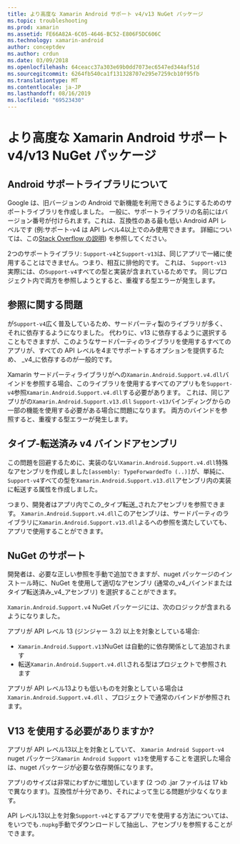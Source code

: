 ```yaml
---
title: より高度な Xamarin Android サポート v4/v13 NuGet パッケージ
ms.topic: troubleshooting
ms.prod: xamarin
ms.assetid: FE66A82A-6C05-4646-BC52-E806F5DC606C
ms.technology: xamarin-android
author: conceptdev
ms.author: crdun
ms.date: 03/09/2018
ms.openlocfilehash: 64ceacc37a303e69b0dd7073ec6547ed344af51d
ms.sourcegitcommit: 6264fb540ca1f131328707e295e7259cb10f95fb
ms.translationtype: MT
ms.contentlocale: ja-JP
ms.lasthandoff: 08/16/2019
ms.locfileid: "69523430"
---
```

# <a name="smarter-xamarin-android-support-v4--v13-nuget-packages"></a>より高度な Xamarin Android サポート v4/v13 NuGet パッケージ

## <a name="about-the-android-support-libraries"></a>Android サポートライブラリについて

Google は、旧バージョンの Android で新機能を利用できるようにするためのサポートライブラリを作成しました。 一般に、サポートライブラリの名前にはバージョン番号が付けられます。これは、互換性のある最も低い Android API レベルです (例:サポート-v4 は API レベル4以上でのみ使用できます。 詳細については、この[Stack Overflow の説明](https://stackoverflow.com/questions/9926403/android-support-package-compatibility-library-use-v4-or-v13)) を参照してください。 

2つのサポートライブラリ: `Support-v4`と`Support-v13`は、同じアプリで一緒に使用することはできません。つまり、相互に排他的です。 これは、 `Support-v13`実際には、の`Support-v4`すべての型と実装が含まれているためです。 同じプロジェクト内で両方を参照しようとすると、重複する型エラーが発生します。

## <a name="problems-with-referencing"></a>参照に関する問題

が`Support-v4`広く普及しているため、サードパーティ製のライブラリが多く、それに依存するようになりました。 代わりに、v13 に依存するように選択することもできますが、このようなサードパーティのライブラリを使用するすべてのアプリが、すべての API レベルを4までサポートするオプションを提供するため、 _v4_に依存するのが一般的です。

Xamarin サードパーティライブラリがへの`Xamarin.Android.Support.v4.dll`バインドを参照する場合、このライブラリを使用するすべてのアプリもを`Support-v4`参照`Xamarin.Android.Support.v4.dll`する必要があります。 これは、同じアプリがの`Xamarin.Android.Support.v13.dll` `Support-v13`バインディングからの一部の機能を使用する必要がある場合に問題になります。 両方のバインドを参照すると、重複する型エラーが発生します。

## <a name="type-forwarded-v4-binding-assembly"></a>タイプ-転送済み v4 バインドアセンブリ

この問題を回避するために、実装のない`Xamarin.Android.Support.v4.dll`特殊なアセンブリを作成しました`[assembly: TypeForwardedTo (..)]`が、単純に、 `Support-v4`すべての型を`Xamarin.Android.Support.v13.dll`アセンブリ内の実装に転送する属性を作成しました。

つまり、開発者はアプリ内でこの_タイプ転送_されたアセンブリを参照できます。 `Xamarin.Android.Support.v4.dll`このアセンブリは、サードパーティのライブラリに`Xamarin.Android.Support.v13.dll`よるへの参照を満たしていても、アプリで使用することができます。

## <a name="nuget-assistance"></a>NuGet のサポート

開発者は、必要な正しい参照を手動で追加できますが、nuget パッケージのインストール時に、NuGet を使用して適切なアセンブリ (通常の_v4_バインドまたはタイプ転送済み_v4_アセンブリ) を選択することができます。

`Xamarin.Android.Support.v4` NuGet パッケージには、次のロジックが含まれるようになりました。

アプリが API レベル 13 (ジンジャー 3.2) 以上を対象としている場合:

* `Xamarin.Android.Support.v13`NuGet は自動的に依存関係として追加されます
* 転送`Xamarin.Android.Support.v4.dll`される型はプロジェクトで参照されます

アプリが API レベル13よりも低いものを対象としている場合は`Xamarin.Android.Support.v4.dll` 、プロジェクトで通常のバインドが参照されます。

## <a name="do-i-have-to-use-support-v13"></a>V13 を使用する必要がありますか?

アプリが API レベル13以上を対象としていて、 `Xamarin Android Support-v4` nuget パッケージ`Xamarin Android Support v13`を使用することを選択した場合は、nuget パッケージが必要な依存関係になります。

アプリのサイズは非常にわずかに増加しています (2 つの .jar ファイルは 17 kb で異なります)。互換性が十分であり、それによって生じる問題が少なくなります。

API レベル13以上を対象`Support-v4`とするアプリでを使用する方法については、をいつでも`.nupkg`手動でダウンロードして抽出し、アセンブリを参照することができます。

